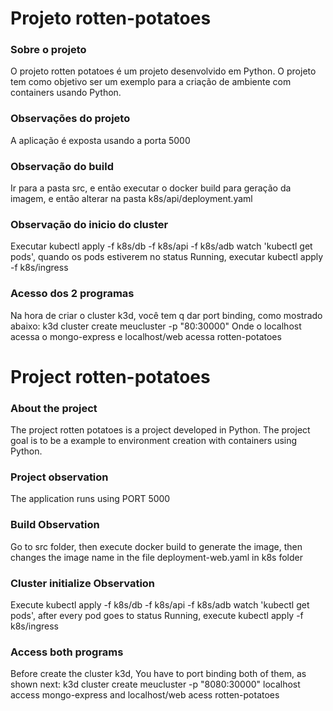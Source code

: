 # Projeto rotten-potatoes

### Sobre o projeto
O projeto rotten potatoes é um projeto desenvolvido em Python. O projeto tem como objetivo ser um exemplo para a criação de ambiente com containers usando Python.

### Observações do projeto
A aplicação é exposta usando a porta 5000

### Observação do build
Ir para a pasta src, e então executar o docker build para geração da imagem, e então alterar na pasta k8s/api/deployment.yaml

### Observação do inicio do cluster
Executar kubectl apply -f k8s/db -f k8s/api -f k8s/adb
watch 'kubectl get pods', quando os pods estiverem no status Running, executar kubectl apply -f k8s/ingress

### Acesso dos 2 programas
Na hora de criar o cluster k3d, você tem q dar port binding, como mostrado abaixo:
k3d cluster create meucluster -p "80:30000"
Onde o localhost acessa o mongo-express e localhost/web acessa rotten-potatoes 

# Project rotten-potatoes

### About the project
The project rotten potatoes is a project developed in Python. The project goal is to be a example to environment creation with containers using Python.

### Project observation
The application runs using PORT 5000

### Build Observation
Go to src folder, then execute docker build to generate the image, then changes the image name in the file deployment-web.yaml in k8s folder

### Cluster initialize Observation
Execute kubectl apply -f k8s/db -f k8s/api -f k8s/adb
watch 'kubectl get pods', after every pod goes to status Running, execute kubectl apply -f k8s/ingress

### Access both programs
Before create the cluster k3d, You have to port binding both of them, as shown next:
k3d cluster create meucluster -p "8080:30000"
localhost access mongo-express and localhost/web acess rotten-potatoes